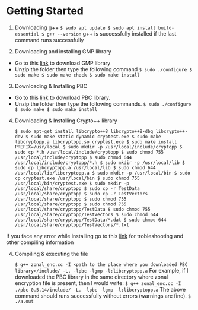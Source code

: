 # Getting Started

1. Downloading g++
  `$ sudo apt update
   $ sudo apt install build-essential
   $ g++ --version`
g++ is successfully installed if the last command runs successfully

2. Downloading and installing GMP library

- Go to this [link](https://gmplib.org/download/gmp/gmp-6.2.1.tar.xz) to download GMP library
- Unzip the folder then type the following command
   `$ sudo ./configure
    $ sudo make
    $ sudo make check
    $ sudo make install`

3. Downloading & Installing PBC

- Go to this [link](https://crypto.stanford.edu/pbc/files/pbc-0.5.14.tar.gz) to download PBC library.
- Unzip the folder then type the following commands.
    `$ sudo ./configure
     $ sudo make
     $ sudo make install`
  
4. Downloading & Installing Crypto++ library

    `$ sudo apt-get install libcrypto++8 libcrypto++8-dbg libcrypto++-dev
     $ sudo make static dynamic cryptest.exe
     $ sudo make libcryptopp.a libcryptopp.so cryptest.exe
     $ sudo make install PREFIX=/usr/local
     $ sudo mkdir -p /usr/local/include/cryptopp
     $ sudo cp *.h /usr/local/include/cryptopp
     $ sudo chmod 755 /usr/local/include/cryptopp
     $ sudo chmod 644 /usr/local/include/cryptopp/*.h
     $ sudo mkdir -p /usr/local/lib
     $ sudo cp libcryptopp.a /usr/local/lib
     $ sudo chmod 644 /usr/local/lib/libcryptopp.a
     $ sudo mkdir -p /usr/local/bin
     $ sudo cp cryptest.exe /usr/local/bin
     $ sudo chmod 755 /usr/local/bin/cryptest.exe
     $ sudo mkdir -p /usr/local/share/cryptopp
     $ sudo cp -r TestData /usr/local/share/cryptopp
     $ sudo cp -r TestVectors /usr/local/share/cryptopp
     $ sudo chmod 755 /usr/local/share/cryptopp
     $ sudo chmod 755 /usr/local/share/cryptopp/TestData
     $ sudo chmod 755 /usr/local/share/cryptopp/TestVectors
     $ sudo chmod 644 /usr/local/share/cryptopp/TestData/*.dat
     $ sudo chmod 644 /usr/local/share/cryptopp/TestVectors/*.txt`

If you face any error while installing go to this [link](https://www.cryptopp.com/wiki/Linux#Build_and_Install_the_Library) for trobleshooting and other compiling information

4. Compiling & executing the file

    `$ g++ zonal_enc.cc -I <path to the place where you downloaded PBC library>/include/ -L. -lpbc -lgmp -l:libcryptopp.a`
   For example, if I downloaded the PBC library in the same directory where zonal encryption file is present, then I would write:
    `$ g++ zonal_enc.cc -I ./pbc-0.5.14/include/ -L. -lpbc -lgmp -l:libcryptopp.a`
   The above command should runs successfully without errors (warnings are fine).
     `$ ./a.out`